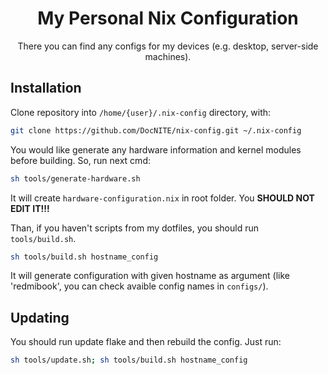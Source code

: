 <div align="center">

# My Personal Nix Configuration

There you can find any configs for my devices (e.g. desktop, server-side machines).

</div>

## Installation

Clone repository into `/home/{user}/.nix-config` directory, with:
```bash
git clone https://github.com/DocNITE/nix-config.git ~/.nix-config
```

You would like generate any hardware information and kernel modules before building. So, run next cmd:
```bash
sh tools/generate-hardware.sh
```
It will create `hardware-configuration.nix` in root folder. You **SHOULD NOT EDIT IT!!!**

Than, if you haven't scripts from my dotfiles, you should run `tools/build.sh`. 
```bash 
sh tools/build.sh hostname_config
```
It will generate configuration with given hostname as argument (like 'redmibook', you can check avaible config names in `configs/`).

## Updating

You should run update flake and then rebuild the config. Just run:
```bash 
sh tools/update.sh; sh tools/build.sh hostname_config
```

